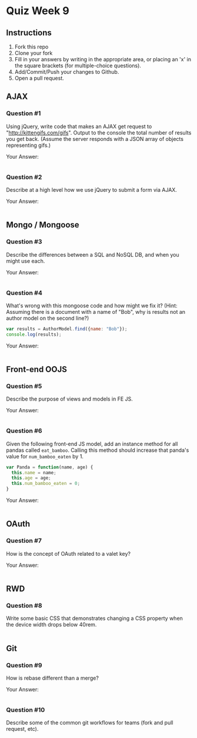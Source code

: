 # Quiz Week 9

## Instructions

1. Fork this repo
2. Clone your fork
3. Fill in your answers by writing in the appropriate area, or placing an 'x' in
the square brackets (for multiple-choice questions).
4. Add/Commit/Push your changes to Github.
5. Open a pull request.

## AJAX

### Question #1

Using jQuery, write code that makes an AJAX get request to "http://kittengifs.com/gifs". Output to the console the total number of results you get back. (Assume the server responds with a JSON array of objects representing gifs.)

Your Answer:
```js

```

### Question #2

Describe at a high level how we use jQuery to submit a form via AJAX.

Your Answer:
```text

```


## Mongo / Mongoose

### Question #3

Describe the differences between a SQL and NoSQL DB, and when you might use each.

Your Answer:
```text

```


### Question #4

What's wrong with this mongoose code and how might we fix it?
(Hint: Assuming there is a document with a name of "Bob", why is results not an author model on the second line?)

```js
var results = AuthorModel.find({name: "Bob"});
console.log(results);
```

Your Answer:
```text

```

## Front-end OOJS

### Question #5

Describe the purpose of views and models in FE JS.

Your Answer:
```text

```

### Question #6

Given the following front-end JS model, add an instance method for all pandas called `eat_bamboo`. Calling this method should increase that panda's value for `num_bamboo_eaten` by 1.

```js
var Panda = function(name, age) {
  this.name = name;
  this.age = age;
  this.num_bamboo_eaten = 0;
}
```

Your Answer:
```text

```


## OAuth

### Question #7

How is the concept of OAuth related to a valet key?

Your Answer:
```text

```


## RWD

### Question #8

Write some basic CSS that demonstrates changing a CSS property when the device width drops below 40rem.

```css

```

## Git

### Question #9

How is rebase different than a merge?

Your Answer:
```text

```

### Question #10

Describe some of the common git workflows for teams (fork and pull request, etc).

```text

```

